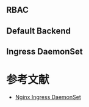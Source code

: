 
## RBAC


## Default Backend


## Ingress DaemonSet


# 参考文献
- [Nginx Ingress DaemonSet](https://github.com/kubernetes/ingress/tree/master/examples/daemonset/nginx)
